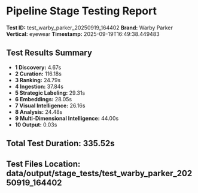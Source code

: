 # Pipeline Stage Testing Report

**Test ID:** test_warby_parker_20250919_164402
**Brand:** Warby Parker
**Vertical:** eyewear
**Timestamp:** 2025-09-19T16:49:38.449483

## Test Results Summary

- **1 Discovery:** 4.67s
- **2 Curation:** 116.18s
- **3 Ranking:** 24.79s
- **4 Ingestion:** 37.84s
- **5 Strategic Labeling:** 29.31s
- **6 Embeddings:** 28.05s
- **7 Visual Intelligence:** 26.16s
- **8 Analysis:** 24.48s
- **9 Multi-Dimensional Intelligence:** 44.00s
- **10 Output:** 0.03s

## Total Test Duration: 335.52s

## Test Files Location: data/output/stage_tests/test_warby_parker_20250919_164402
